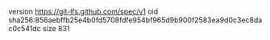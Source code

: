 version https://git-lfs.github.com/spec/v1
oid sha256:856aebffb25e4b0fd5708fdfe954bf965d9b900f2583ea9d0c3ec8dac0c541dc
size 831

